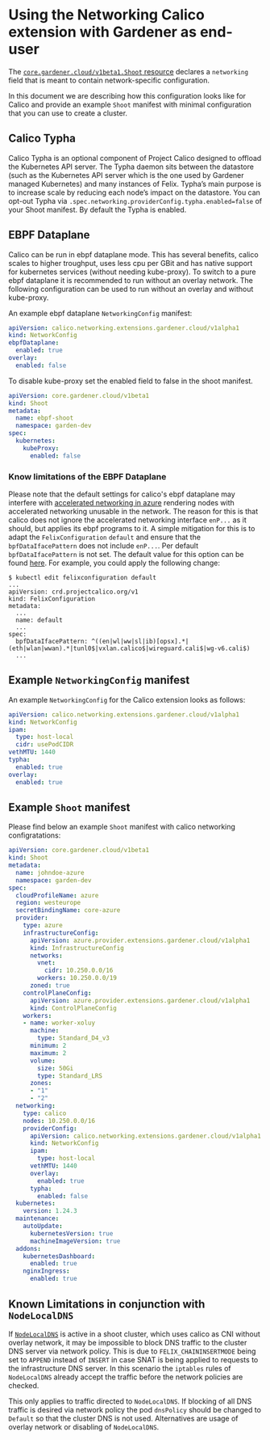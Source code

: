 # Using the Networking Calico extension with Gardener as end-user

The [`core.gardener.cloud/v1beta1.Shoot` resource](https://github.com/gardener/gardener/blob/master/example/90-shoot.yaml) declares a `networking` field that is meant to contain network-specific configuration.

In this document we are describing how this configuration looks like for Calico and provide an example `Shoot` manifest with minimal configuration that you can use to create a cluster.

## Calico Typha

Calico Typha is an optional component of Project Calico designed to offload the Kubernetes API server. The Typha daemon sits between the datastore (such as the Kubernetes API server which is the one used by Gardener managed Kubernetes) and many instances of Felix. Typha’s main purpose is to increase scale by reducing each node’s impact on the datastore. You can opt-out Typha via `.spec.networking.providerConfig.typha.enabled=false` of your Shoot manifest. By default the Typha is enabled.

## EBPF Dataplane

Calico can be run in ebpf dataplane mode. This has several benefits, calico scales to higher troughput, uses less cpu per GBit and has native support for kubernetes services (without needing kube-proxy).
To switch to a pure ebpf dataplane it is recommended to run without an overlay network. The following configuration can be used to run without an overlay and without kube-proxy.

An example ebpf dataplane `NetworkingConfig` manifest:

```yaml
apiVersion: calico.networking.extensions.gardener.cloud/v1alpha1
kind: NetworkConfig
ebpfDataplane:
  enabled: true
overlay:
  enabled: false
```

To disable kube-proxy set the enabled field to false in the shoot manifest.

```yaml
apiVersion: core.gardener.cloud/v1beta1
kind: Shoot
metadata:
  name: ebpf-shoot
  namespace: garden-dev
spec:
  kubernetes:
    kubeProxy:
      enabled: false
```

### Know limitations of the EBPF Dataplane

Please note that the default settings for calico's ebpf dataplane may interfere with
[accelerated networking in azure](https://learn.microsoft.com/en-us/azure/virtual-network/accelerated-networking-overview)
rendering nodes with accelerated networking unusable in the network. The reason for this is that calico does not ignore
the accelerated networking interface `enP...` as it should, but applies its ebpf programs to it. A simple mitigation for
this is to adapt the `FelixConfiguration` `default` and ensure that the `bpfDataIfacePattern` does not include `enP...`.
Per default `bpfDataIfacePattern` is not set. The default value for this option can be found
[here](https://github.com/projectcalico/calico/blob/3f7fe4d290541bbdd73c97bdc89a29a29855a48a/felix/config/config_params.go#L180).
For example, you could apply the following change:

```
$ kubectl edit felixconfiguration default
...
apiVersion: crd.projectcalico.org/v1
kind: FelixConfiguration
metadata:
  ...
  name: default
  ...
spec:
  bpfDataIfacePattern: ^((en|wl|ww|sl|ib)[opsx].*|(eth|wlan|wwan).*|tunl0$|vxlan.calico$|wireguard.cali$|wg-v6.cali$)
  ...
```

## Example `NetworkingConfig` manifest

An example `NetworkingConfig` for the Calico extension looks as follows:

```yaml
apiVersion: calico.networking.extensions.gardener.cloud/v1alpha1
kind: NetworkConfig
ipam:
  type: host-local
  cidr: usePodCIDR
vethMTU: 1440
typha:
  enabled: true
overlay:
  enabled: true
```

## Example `Shoot` manifest

Please find below an example `Shoot` manifest with calico networking configratations:

```yaml
apiVersion: core.gardener.cloud/v1beta1
kind: Shoot
metadata:
  name: johndoe-azure
  namespace: garden-dev
spec:
  cloudProfileName: azure
  region: westeurope
  secretBindingName: core-azure
  provider:
    type: azure
    infrastructureConfig:
      apiVersion: azure.provider.extensions.gardener.cloud/v1alpha1
      kind: InfrastructureConfig
      networks:
        vnet:
          cidr: 10.250.0.0/16
        workers: 10.250.0.0/19
      zoned: true
    controlPlaneConfig:
      apiVersion: azure.provider.extensions.gardener.cloud/v1alpha1
      kind: ControlPlaneConfig
    workers:
    - name: worker-xoluy
      machine:
        type: Standard_D4_v3
      minimum: 2
      maximum: 2
      volume:
        size: 50Gi
        type: Standard_LRS
      zones:
      - "1"
      - "2"
  networking:
    type: calico
    nodes: 10.250.0.0/16
    providerConfig:
      apiVersion: calico.networking.extensions.gardener.cloud/v1alpha1
      kind: NetworkConfig
      ipam:
        type: host-local
      vethMTU: 1440
      overlay:
        enabled: true
      typha:
        enabled: false
  kubernetes:
    version: 1.24.3
  maintenance:
    autoUpdate:
      kubernetesVersion: true
      machineImageVersion: true
  addons:
    kubernetesDashboard:
      enabled: true
    nginxIngress:
      enabled: true
```

## Known Limitations in conjunction with `NodeLocalDNS`

If [`NodeLocalDNS`](https://github.com/gardener/gardener/blob/master/docs/usage/node-local-dns.md) is active in a shoot cluster, which uses calico as CNI without overlay network, it may be impossible to block DNS traffic to the cluster DNS server via network policy. This is due to `FELIX_CHAININSERTMODE` being set to `APPEND` instead of `INSERT` in case SNAT is being applied to requests to the infrastructure DNS server. In this scenario the `iptables` rules of `NodeLocalDNS` already accept the traffic before the network policies are checked.

This only applies to traffic directed to `NodeLocalDNS`. If blocking of all DNS traffic is desired via network policy the pod `dnsPolicy` should be changed to `Default` so that the cluster DNS is not used. Alternatives are usage of overlay network or disabling of `NodeLocalDNS`.
